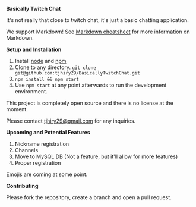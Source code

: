 **Basically Twitch Chat**

It's not really that close to twitch chat, it's just a basic chatting application.

We support Markdown!
See [Markdown cheatsheet](https://github.com/adam-p/markdown-here/wiki/Markdown-Cheatsheet) for more information on Markdown.

**Setup and Installation**

1. Install [node](https://nodejs.org/en/) and [npm](https://www.npmjs.com/)
2. Clone to any directory. `git clone git@github.com:tjhiry29/BasicallyTwitchChat.git`
3. `npm install && npm start`
4. Use `npm start` at any point afterwards to run the development environment.

This project is completely open source and there is no license at the moment. 

Please contact tjhiry29@gmail.com for any inquiries.

**Upcoming and Potential Features**

1. Nickname registration
2. Channels
3. Move to MySQL DB (Not a feature, but it'll allow for more features)
4. Proper registration	

Emojis are coming at some point.

**Contributing**

Please fork the repository, create a branch and open a pull request.